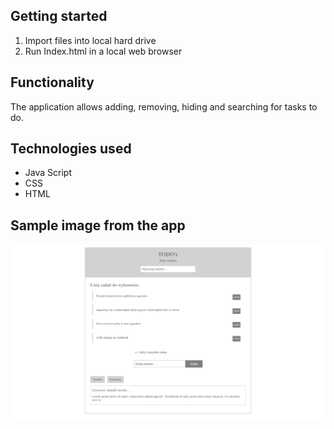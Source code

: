 ## Getting started
1. Import files into local hard drive
2. Run Index.html in a local web browser

## Functionality
The application allows adding, removing, hiding and searching for tasks to do.

## Technologies used
- Java Script
- CSS
- HTML

## Sample image from the app
![Screenshot](Screenshot.png)
